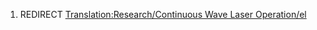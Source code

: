 1.  REDIRECT [Translation:Research/Continuous Wave Laser
    Operation/el](Translation:Research/Continuous_Wave_Laser_Operation/el "wikilink")